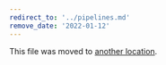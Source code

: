```yaml
---
redirect_to: '../pipelines.md'
remove_date: '2022-01-12'
---
```


This file was moved to [another location](../pipelines.md).

<!-- This redirect file can be deleted after <2022-01-12>. -->
<!-- Before deletion, see: https://docs.gitlab.com/ee/development/documentation/#move-or-rename-a-page -->
